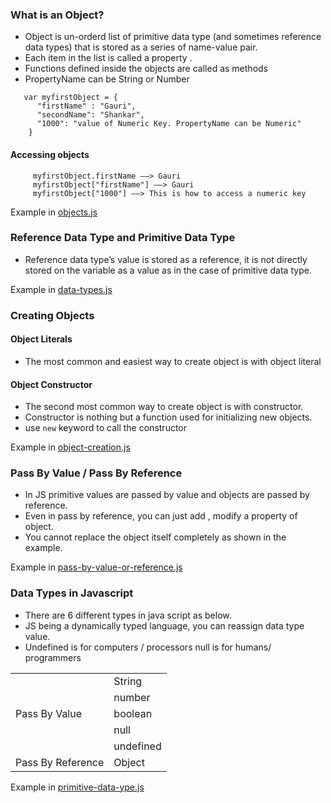 
### What is an Object?

 * Object is un-orderd list of primitive data type (and sometimes reference data types) that is stored as a series of name-value pair.
 * Each item in the list is called a property .
 * Functions defined inside the objects are called as methods
 * PropertyName can be String or Number
  ```
     var myfirstObject = {
        "firstName" : "Gauri",
        "secondName": "Shankar",
        "1000": "value of Numeric Key. PropertyName can be Numeric"
      }
  ```  
   #### Accessing objects
   ```
        myfirstObject.firstName ——> Gauri
        myfirstObject["firstName"] ——> Gauri
        myfirstObject["1000"] ——> This is how to access a numeric key
   ```

   Example in [objects.js](objects.js)
   
### Reference Data Type and Primitive Data Type
  * Reference data type’s value is stored as a reference, it is not directly stored on the variable as a value as in the case of primitive data type.

  Example in [data-types.js](data-types.js)


### Creating Objects

 #### Object Literals
   * The most common and easiest way to create object is with object literal
 #### Object Constructor
   * The second most common way to create object is with constructor.
   * Constructor is nothing but a function used for initializing new objects.
   * use `new` keyword to call the constructor

   Example in [object-creation.js](object-creation.js)

### Pass By Value / Pass By Reference
  * In JS primitive values are passed by value and objects are passed by reference.
  * Even in pass by reference, you can just add , modify  a property of object.
  * You cannot replace the object itself completely as shown in the example.

  Example in [pass-by-value-or-reference.js](pass-by-value-or-reference.js)


### Data Types in Javascript
  * There are 6 different types in java script as below.
  * JS being a dynamically typed language, you can reassign data type value.
  * Undefined is for computers / processors null is for humans/ programmers

  <table>
    <tr>
      <td rowspan="5">Pass By Value</td>
      <td>String</td>
    </tr>
    <tr>
      <td>number</td>
    </tr>
    <tr>
      <td>boolean</td>
    </tr>
    <tr>
      <td>null</td>
    </tr>
    <tr>
      <td>undefined</td>
    </tr>
    <tr>
      <td>Pass By Reference</td>
      <td>Object</td>
    </tr>
  </table>
  
  Example in [primitive-data-ype.js](primitive-data-ype.js)

